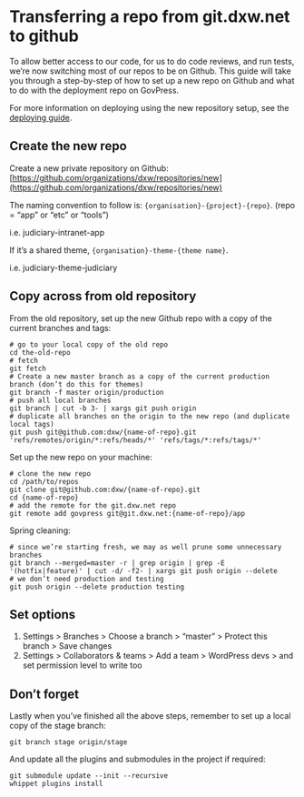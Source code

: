 # Transferring a repo from git.dxw.net to github

To allow better access to our code, for us to do code reviews, and run tests, we’re now switching most of our repos to be on Github. This guide will take you through a step-by-step of how to set up a new repo on Github and what to do with the deployment repo on GovPress.

For more information on deploying using the new repository setup, see the [deploying guide](https://github.com/dxw/playbook/blob/master/guides/deploying.md).

## Create the new repo

Create a new private repository on Github: [https://github.com/organizations/dxw/repositories/new](https://github.com/organizations/dxw/repositories/new)

The naming convention to follow is: `{organisation}-{project}-{repo}`. (repo = “app” or “etc” or “tools”)

i.e. judiciary-intranet-app

If it’s a shared theme, `{organisation}-theme-{theme name}`.

i.e. judiciary-theme-judiciary

## Copy across from old repository

From the old repository, set up the new Github repo with a copy of the current branches and tags:

	# go to your local copy of the old repo
	cd the-old-repo
	# fetch
	git fetch
	# Create a new master branch as a copy of the current production branch (don’t do this for themes)
	git branch -f master origin/production
	# push all local branches
	git branch | cut -b 3- | xargs git push origin
	# duplicate all branches on the origin to the new repo (and duplicate local tags)
	git push git@github.com:dxw/{name-of-repo}.git 'refs/remotes/origin/*:refs/heads/*' 'refs/tags/*:refs/tags/*'

Set up the new repo on your machine:

	# clone the new repo
	cd /path/to/repos
	git clone git@github.com:dxw/{name-of-repo}.git
	cd {name-of-repo}
	# add the remote for the git.dxw.net repo
	git remote add govpress git@git.dxw.net:{name-of-repo}/app

Spring cleaning:

	# since we’re starting fresh, we may as well prune some unnecessary branches
	git branch --merged=master -r | grep origin | grep -E '(hotfix|feature)' | cut -d/ -f2- | xargs git push origin --delete
	# we don’t need production and testing
	git push origin --delete production testing

## Set options

1. Settings > Branches > Choose a branch > “master” > Protect this branch > Save changes
2. Settings > Collaborators & teams > Add a team > WordPress devs > and set permission level to write too

## Don’t forget

Lastly when you’ve finished all the above steps, remember to set up a local copy of the stage branch:

	git branch stage origin/stage

And update all the plugins and submodules in the project if required:

	git submodule update --init --recursive
	whippet plugins install
